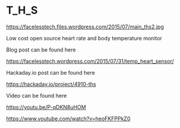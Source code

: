 # T_H_S

https://facelesstech.files.wordpress.com/2015/07/main_ths2.jpg

Low cost open source heart rate and body temperature monitor

Blog post can be found here

https://facelesstech.wordpress.com/2015/07/31/temp_heart_sensor/

Hackaday.io post can be found here 

https://hackaday.io/project/4910-ths

Video can be found here 

https://youtu.be/P-qDKN8uHOM

https://www.youtube.com/watch?v=heoFKFPPkZ0
